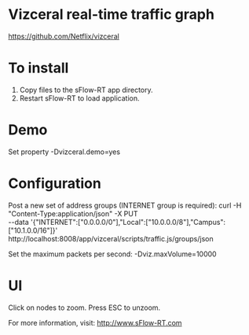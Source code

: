 # Vizceral real-time traffic graph

https://github.com/Netflix/vizceral

# To install
1. Copy files to the sFlow-RT app directory.
2. Restart sFlow-RT to load application.

# Demo
Set property -Dvizceral.demo=yes

# Configuration

Post a new set of address groups (INTERNET group is required):
curl -H "Content-Type:application/json" -X PUT \
--data '{"INTERNET":["0.0.0.0/0"],"Local":["10.0.0.0/8"],"Campus":["10.1.0.0/16"]}' \
http://localhost:8008/app/vizceral/scripts/traffic.js/groups/json

Set the maximum packets per second:
-Dviz.maxVolume=10000

# UI
Click on nodes to zoom. Press ESC to unzoom.

For more information, visit:
http://www.sFlow-RT.com
